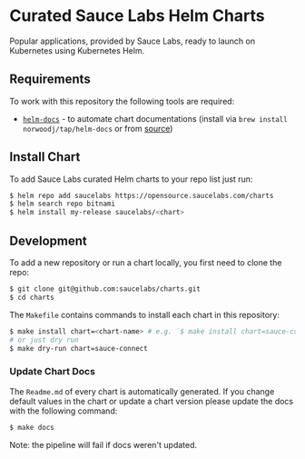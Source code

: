 Curated Sauce Labs Helm Charts
==============================

Popular applications, provided by Sauce Labs, ready to launch on Kubernetes using Kubernetes Helm.

## Requirements

To work with this repository the following tools are required:

- [`helm-docs`](https://github.com/norwoodj/helm-docs#available-templates) - to automate chart documentations (install via `brew install norwoodj/tap/helm-docs` or from [source](https://github.com/norwoodj/helm-docs#installation))

## Install Chart

To add Sauce Labs curated Helm charts to your repo list just run:

```sh
$ helm repo add saucelabs https://opensource.saucelabs.com/charts
$ helm search repo bitnami
$ helm install my-release saucelabs/<chart>
```

## Development

To add a new repository or run a chart locally, you first need to clone the repo:

```sh
$ git clone git@github.com:saucelabs/charts.git
$ cd charts
```

The `Makefile` contains commands to install each chart in this repository:

```sh
$ make install chart=<chart-name> # e.g. `$ make install chart=sauce-connect`
# or just dry run
$ make dry-run chart=sauce-connect
```

### Update Chart Docs

The `Readme.md` of every chart is automatically generated. If you change default values in the chart or update a chart version please update the docs with the following command:

```sh
$ make docs
```

Note: the pipeline will fail if docs weren't updated.